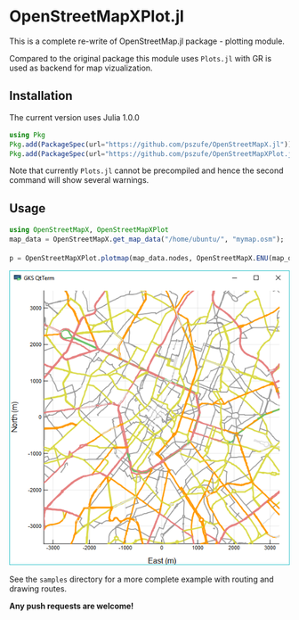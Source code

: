 # OpenStreetMapXPlot.jl
This is a complete re-write of OpenStreetMap.jl package - plotting module.  

Compared to the original package this module uses `Plots.jl` with GR is used as backend for map vizualization. 



## Installation

The current version uses Julia 1.0.0

```julia
using Pkg
Pkg.add(PackageSpec(url="https://github.com/pszufe/OpenStreetMapX.jl"))
Pkg.add(PackageSpec(url="https://github.com/pszufe/OpenStreetMapXPlot.jl"))
```

Note that currently `Plots.jl` cannot be precompiled and hence the second command will show several warnings. 

## Usage

```julia
using OpenStreetMapX, OpenStreetMapXPlot
map_data = OpenStreetMapX.get_map_data("/home/ubuntu/", "mymap.osm");

p = OpenStreetMapXPlot.plotmap(map_data.nodes, OpenStreetMapX.ENU(map_data.bounds), roadways=map_data.roadways,roadwayStyle = OpenStreetMapXPlot.LAYER_STANDARD, width=600, height=600)
```

![](plot_image.png)



See the `samples` directory for a more complete example with routing and drawing routes.  



**Any push requests are welcome!**
